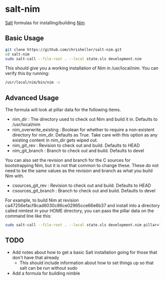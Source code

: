 # salt-nim
[Salt](https://docs.saltstack.com/) formulas for installing/building [Nim](http://nim-lang.org/)

## Basic Usage

```sh
git clone https://github.com/chrisheller/salt-nim.git
cd salt-nim
sudo salt-call --file-root . --local state.sls development.nim
```

This should give you a working installation of Nim in /usr/local/nim. 
You can verify this by running:

```sh
/usr/local/nim/bin/nim -v
```

## Advanced Usage

The formula will look at pillar data for the following items. 

 * nim_dir : The directory used to check out Nim and build it in. Defaults to /usr/local/nim
 * nim_overwrite_existing : Boolean for whether to require a non-existent directory for nim_dir. Defaults as True. Take care with this option as any existing content in nim_dir gets wiped out. 
 * nim_git_rev : Revision to check out and build. Defaults to HEAD
 * nim_git_branch : Branch to check out and build. Defaults to devel
 
You can also set the revision and branch for the C sources for bootstrapping Nim, but it is not that common to change these. These do not need to be the same values as the revision and branch as what you build Nim with. 

 * csources_git_rev : Revision to check out and build. Defaults to HEAD
 * csources_git_branch : Branch to check out and build. Defaults to devel

For example, to build Nim at revision ca47256efacf8cad6030c86ce02965cce66e6b37 and install into a directory called nimtest in your HOME directory, you can pass the pillar data on the command line like this: 

```sh
sudo salt-call --file-root . --local state.sls development.nim pillar="{ nim_git_rev: ca47256efacf8cad6030c86ce02965cce66e6b37, nim_dir: ${HOME}/nimtest }"
```

## TODO 

 * Add notes about how to get a basic Salt installation going for those that don't have that already
   * This should include information about how to set things up so that salt can be run without sudo
 * Add a formula for building nimble

